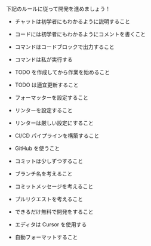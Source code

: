 下記のルールに従って開発を進めましょう！

- チャットは初学者にもわかるように説明すること
- コードには初学者にもわかるようにコメントを書くこと
- コマンドはコードブロックで出力すること
- コマンドは私が実行する
- TODO を作成してから作業を始めること
- TODO は適宜更新すること

- フォーマッターを設定すること
- リンターを設定すること
- リンターは厳しい設定にすること
- CI/CD パイプラインを構築すること

- GitHub を使うこと
- コミットは少しずつすること
- ブランチ名を考えること
- コミットメッセージを考えること
- プルリクエストを考えること

- できるだけ無料で開発をすること

- エディタは Cursor を使用する
- 自動フォーマットすること
